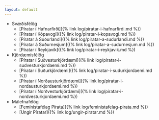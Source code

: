 ```yaml
---
layout: default
---
```


* Svæðisfélög
  * [Píratar í Hafnarfirði]({% link log/piratar-i-hafnarfirdi.md %})
  * [Píratar í Kópavogi]({% link log/piratar-i-kopavogi.md %})
  * [Píratar á Suðurlandi]({% link log/piratar-a-sudurlandi.md %})
  * [Píratar á Suðurnesjum]({% link log/piratar-a-sudurnesjum.md %})
  * [Píratar í Reykjavík]({% link log/piratar-i-reykjavik.md %})
* Kjördæmisfélög
  * [Píratar í Suðvesturkjördæmi]({% link log/piratar-i-sudvesturkjordaemi.md %})
  * [Píratar í Suðurkjördæmi]({% link log/piratar-i-sudurkjordaemi.md %})
  * [Píratar í Norðausturkjördæmi]({% link log/piratar-i-nordausturkjordaemi.md %})
  * [Píratar í Norðvesturkjördæmi]({% link log/piratar-i-nordvesturkjordaemi.md %})
* Málefnafélög
  * [Femínistafélag Pírata]({% link log/feministafelag-pirata.md %})
  * [Ungir Píratar]({% link log/ungir-piratar.md %})